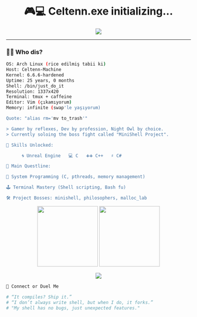 <!-- Celtenn's Gamer Dev GitHub Profile README -->

<h1 align="center">🎮💻 Celtenn.exe initializing...</h1>

<p align="center">
  <img src="https://readme-typing-svg.demolab.com?font=Fira+Code&size=22&pause=1000&color=00FFCC&center=true&vCenter=true&width=500&lines=printf(%22Hello%2C+World!%22);return+0;Game+Dev+Mode+Activated;Building+a+Shell%2C+literally" />
</p>

---

### 🧙‍♂️ Who dis?
```bash
OS: Arch Linux (rice edilmiş tabii ki)
Host: Celtenn-Machine
Kernel: 6.6.6-hardened
Uptime: 25 years, 0 months
Shell: /bin/just_do_it
Resolution: 1337x420
Terminal: tmux + caffeine
Editor: Vim (çıkamıyorum)
Memory: infinite (swap'le yaşıyorum)

Quote: "alias rm='mv to_trash'"

> Gamer by reflexes, Dev by profession, Night Owl by choice.
> Currently soloing the boss fight called "MiniShell Project".

🧠 Skills Unlocked:

      🌀 Unreal Engine   💻 C   ➕➕ C++   ♯ C#

🎯 Main Questline:

🧬 System Programming (C, pthreads, memory management)

🕹️ Terminal Mastery (Shell scripting, Bash fu)

🛠️ Project Bosses: minishell, philosophers, malloc_lab

```
<p align="center"> <img src="https://github-readme-stats.vercel.app/api?username=Celtenn&show_icons=true&theme=tokyonight&hide_border=true" height="165" /> <img src="https://github-readme-streak-stats.herokuapp.com/?user=Celtenn&theme=tokyonight&hide_border=true" height="165"/> </p>

<p align="center"> <img src="https://github-profile-trophy.vercel.app/?username=Celtenn&theme=gruvbox&no-frame=true&margin-w=5" /> </p>

```bash
🔗 Connect or Duel Me

# “It compiles? Ship it.”
# “I don’t always write shell, but when I do, it forks.”
# "My shell has no bugs, just unexpected features."
```

